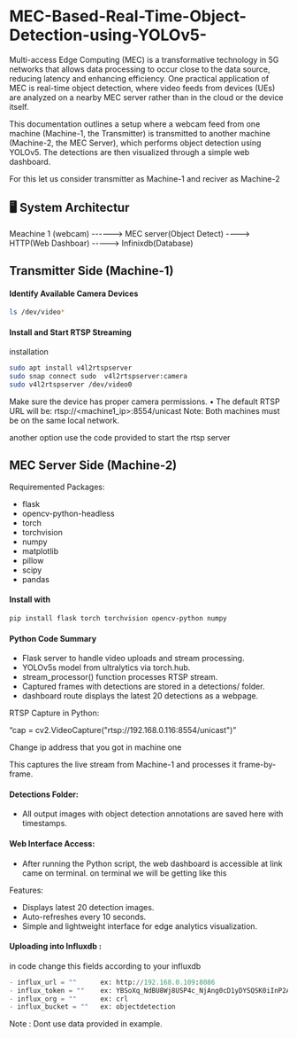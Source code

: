 # MEC-Based-Real-Time-Object-Detection-using-YOLOv5-

Multi-access Edge Computing (MEC) is a transformative technology in 5G networks that allows data processing to occur close to the data source, reducing latency and enhancing efficiency. One practical application of MEC is real-time object detection, where video feeds from devices (UEs) are analyzed on a nearby MEC server rather than in the cloud or the device itself.

This documentation outlines a setup where a webcam feed from one machine (Machine-1, the Transmitter) is transmitted to another machine (Machine-2, the MEC Server), which performs object detection using YOLOv5. The detections are then visualized through a simple web dashboard.

For this let us consider transmitter as Machine-1 and reciver as Machine-2

## 🖥️ System Architectur
Meachine 1 (webcam) ------> MEC server(Object Detect) ----> HTTP(Web Dashboar) -----> Infinixdb(Database)

## Transmitter Side (Machine-1)

#### Identify Available Camera Devices

```bash
ls /dev/video*
```

#### Install and Start RTSP Streaming
installation 
```bash
sudo apt install v4l2rtspserver
sudo snap connect sudo  v4l2rtspserver:camera
sudo v4l2rtspserver /dev/video0
```
Make sure the device has proper camera permissions.
    • The default RTSP URL will be: rtsp://<machine1_ip>:8554/unicast
Note: Both machines must be on the same local network.

another option use the code provided to start the rtsp server 

## MEC Server Side (Machine-2)
Requiremented Packages: 
 - flask
 - opencv-python-headless
 - torch
 - torchvision
 - numpy
 - matplotlib
 - pillow
 - scipy
 - pandas

#### Install with
```bash
pip install flask torch torchvision opencv-python numpy
```

#### Python Code Summary
 - Flask server to handle video uploads and stream processing.
 - YOLOv5s model from ultralytics via torch.hub.
 - stream_processor() function processes RTSP stream.
 - Captured frames with detections are stored in a detections/ folder.
 - dashboard route displays the latest 20 detections as a webpage.



RTSP Capture in Python:

“cap = cv2.VideoCapture("rtsp://192.168.0.116:8554/unicast")”

Change ip address that you got in machine one 

This captures the live stream from Machine-1 and processes it frame-by-frame.

#### Detections Folder:

- All output images with object detection annotations are saved here with timestamps.

#### Web Interface Access:
- After running the Python script, the web dashboard is accessible at
           link came on terminal.
on terminal we will be getting like this

Features:
- Displays latest 20 detection images.
- Auto-refreshes every 10 seconds.
- Simple and lightweight interface for edge analytics visualization.


#### Uploading into Influxdb :
  in code change this fields according to your influxdb 
```python
- influx_url = ""      ex: http://192.168.0.109:8086
- influx_token = ""    ex: YBSoXq_NdBU8Wj8USP4c_NjAng0cD1yDYSQSK0iInP2A9ZPmJbnmI64tDBjUMouGJH7q321Xfujxmk47zpRmvw==
- influx_org = ""      ex: crl
- influx_bucket = ""   ex: objectdetection
```
Note : Dont use data provided in example. 
  
